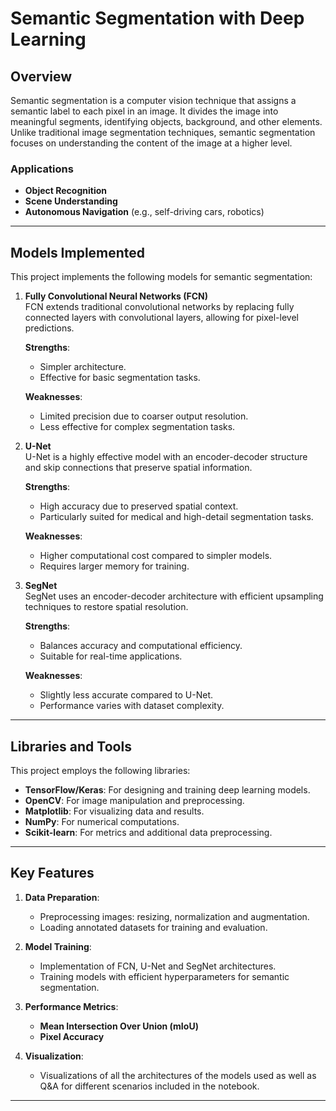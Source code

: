# Semantic Segmentation with Deep Learning

## Overview
Semantic segmentation is a computer vision technique that assigns a semantic label to each pixel in an image. It divides the image into meaningful segments, identifying objects, background, and other elements. Unlike traditional image segmentation techniques, semantic segmentation focuses on understanding the content of the image at a higher level.

### Applications
- **Object Recognition**
- **Scene Understanding**
- **Autonomous Navigation** (e.g., self-driving cars, robotics)

---

## Models Implemented
This project implements the following models for semantic segmentation:

1. **Fully Convolutional Neural Networks (FCN)**  
   FCN extends traditional convolutional networks by replacing fully connected layers with convolutional layers, allowing for pixel-level predictions.

   **Strengths**:
   - Simpler architecture.
   - Effective for basic segmentation tasks.

   **Weaknesses**:
   - Limited precision due to coarser output resolution.
   - Less effective for complex segmentation tasks.

2. **U-Net**  
   U-Net is a highly effective model with an encoder-decoder structure and skip connections that preserve spatial information.

   **Strengths**:
   - High accuracy due to preserved spatial context.
   - Particularly suited for medical and high-detail segmentation tasks.

   **Weaknesses**:
   - Higher computational cost compared to simpler models.
   - Requires larger memory for training.

3. **SegNet**  
   SegNet uses an encoder-decoder architecture with efficient upsampling techniques to restore spatial resolution.

   **Strengths**:
   - Balances accuracy and computational efficiency.
   - Suitable for real-time applications.

   **Weaknesses**:
   - Slightly less accurate compared to U-Net.
   - Performance varies with dataset complexity.

---

## Libraries and Tools
This project employs the following libraries:
- **TensorFlow/Keras**: For designing and training deep learning models.
- **OpenCV**: For image manipulation and preprocessing.
- **Matplotlib**: For visualizing data and results.
- **NumPy**: For numerical computations.
- **Scikit-learn**: For metrics and additional data preprocessing.

---

## Key Features
1. **Data Preparation**:
   - Preprocessing images: resizing, normalization and augmentation.
   - Loading annotated datasets for training and evaluation.

2. **Model Training**:
   - Implementation of FCN, U-Net and SegNet architectures.
   - Training models with efficient hyperparameters for semantic segmentation.

3. **Performance Metrics**:
   - **Mean Intersection Over Union (mIoU)**
   - **Pixel Accuracy**

4. **Visualization**:
   - Visualizations of all the architectures of the models used as well as Q&A for different scenarios included in the notebook.

---

